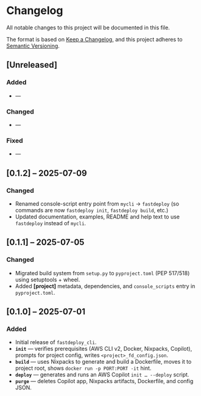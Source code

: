 # Changelog

All notable changes to this project will be documented in this file.

The format is based on [Keep a Changelog](https://keepachangelog.com/en/1.0.0/),
and this project adheres to [Semantic Versioning](https://semver.org/spec/v2.0.0.html).

## [Unreleased]

### Added
- —

### Changed
- —

### Fixed
- —


## [0.1.2] – 2025-07-09

### Changed
- Renamed console-script entry point from `mycli` → `fastdeploy`
  (so commands are now `fastdeploy init`, `fastdeploy build`, etc.)
- Updated documentation, examples, README and help text to use `fastdeploy` instead of `mycli`.


## [0.1.1] – 2025-07-05

### Changed
- Migrated build system from `setup.py` to `pyproject.toml` (PEP 517/518) using setuptools + wheel.
- Added **[project]** metadata, dependencies, and `console_scripts` entry in `pyproject.toml`.


## [0.1.0] – 2025-07-01

### Added
- Initial release of `fastdeploy_cli`.
- **`init`** — verifies prerequisites (AWS CLI v2, Docker, Nixpacks, Copilot), prompts for project config, writes `<project>_fd_config.json`.
- **`build`** — uses Nixpacks to generate and build a Dockerfile, moves it to project root, shows `docker run -p PORT:PORT -it` hint.
- **`deploy`** — generates and runs an AWS Copilot `init … --deploy` script.
- **`purge`** — deletes Copilot app, Nixpacks artifacts, Dockerfile, and config JSON.
